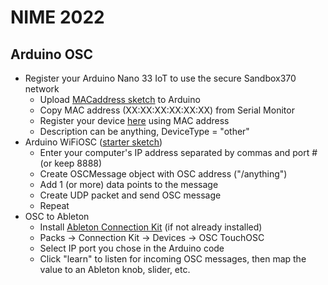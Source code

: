 # NIME 2022

## Arduino OSC

- Register your Arduino Nano 33 IoT to use the secure Sandbox370 network
  - Upload [MACaddress sketch](https://github.com/yonatanrozin/nime2022/tree/main/Arduino_OSC/MACaddress) to Arduino
  - Copy MAC address (XX:XX:XX:XX:XX:XX) from Serial Monitor
  - Register your device [here](https://computer.registration.nyu.edu/) using MAC address
  - Description can be anything, DeviceType = "other"
- Arduino WiFiOSC ([starter sketch](https://github.com/yonatanrozin/nime2022/tree/main/Arduino_OSC/arduino_OSC_starter))
  - Enter your computer's IP address separated by commas and port # (or keep 8888)
  - Create OSCMessage object with OSC address ("/anything")
  - Add 1 (or more) data points to the message
  - Create UDP packet and send OSC message
  - Repeat
- OSC to Ableton
  - Install [Ableton Connection Kit](https://www.ableton.com/en/packs/connection-kit/) (if not already installed)
  - Packs -> Connection Kit -> Devices -> OSC TouchOSC
  - Select IP port you chose in the Arduino code
  - Click "learn" to listen for incoming OSC messages, then map the value to an Ableton knob, slider, etc.
